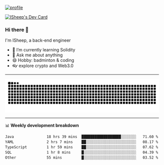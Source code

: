 [![profile](https://user-images.githubusercontent.com/54968314/208005045-e4b42f3b-833d-4242-bfcc-e764865553a2.svg)](https://www.calligrapher.ai/)

<a href="https://app.daily.dev/linziyang1106"><img src="https://api.daily.dev/devcards/v2/i4Spwx5Skx5FpTqWcwoit.png?r=kgx&type=wide" width="652" alt="ISheep's Dev Card"/></a>

### Hi there 🐏

I'm ISheep, a back-end engineer

- 🔭 I’m currently learning Solidity
- 💬 Ask me about anything
- 😄 Hobby: badminton & coding
- 👓 explore crypto and Web3.0

-------

![](https://raw.githubusercontent.com/ISheepp/ISheepp/output/github-contribution-grid-snake.svg)

-------

📊 **Weekly development breakdown**
<!--START_SECTION:waka-->

```txt
Java               18 hrs 39 mins  ██████████████████░░░░░░░   71.60 %
YAML               2 hrs 7 mins    ██░░░░░░░░░░░░░░░░░░░░░░░   08.17 %
TypeScript         1 hr 59 mins    ██░░░░░░░░░░░░░░░░░░░░░░░   07.62 %
SQL                1 hr 8 mins     █░░░░░░░░░░░░░░░░░░░░░░░░   04.39 %
Other              55 mins         █░░░░░░░░░░░░░░░░░░░░░░░░   03.52 %
```

<!--END_SECTION:waka-->
